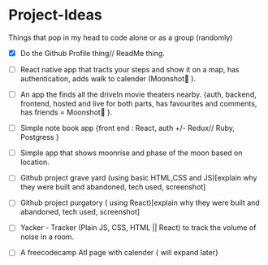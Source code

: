 # Project-Ideas
Things that pop in my head to code alone or as a group (randomly)

- [x] Do the Github Profile thing// ReadMe thing.
- [ ] React native app that tracts your steps and show it on a map, has authentication, adds walk to calender (Moonshot👀 ).
- [ ] An app the finds all the driveIn movie theaters nearby. {auth, backend, frontend, hosted and live for both parts, has favourites and comments, has friends = Moonshot👀 }. 
- [ ] Simple note book app {front end : React, auth +/- Redux// Ruby, Postgress }
- [ ] Simple app that shows moonrise and phase of the moon based on location.
- [ ] Github project grave yard (using basic HTML,CSS and JS)[explain why they were built and abandoned, tech used, screenshot]
- [ ] Github project purgatory ( using React)[explain why they were built and abandoned, tech used, screenshot]
- [ ] Yacker - Tracker (Plain JS, CSS, HTML || React) to track the volume of noise in a room.
- [ ] A freecodecamp Atl page with calender { will expand later}

